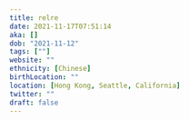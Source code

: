 ```yaml
---
title: relre
date: 2021-11-17T07:51:14
aka: []
dob: "2021-11-12"
tags: [""]
website: ""
ethnicity: [Chinese]
birthLocation: ""
location: [Hong Kong, Seattle, California]
twitter: ""
draft: false
---
```


